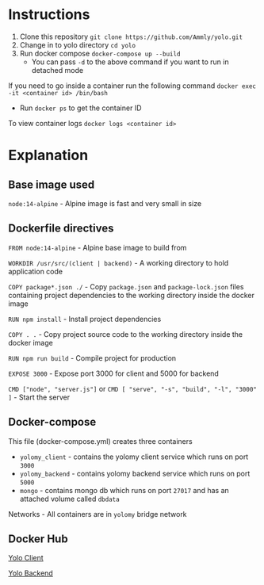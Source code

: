 # Instructions

1. Clone this repository ` git clone https://github.com/Ammly/yolo.git `
2. Change in to yolo directory ` cd yolo `
3. Run docker compose ` docker-compose up --build `
    - You can pass ` -d ` to the above command if you want to run in detached mode

If you need to go inside a container run the following command
    ` docker exec -it <container id> /bin/bash `
- Run ` docker ps ` to get the container ID

To view container logs
    ` docker logs <container id> `


# Explanation

## Base image used

` node:14-alpine ` - Alpine image is fast and very small in size

## Dockerfile directives

` FROM node:14-alpine ` -  Alpine base image to build from

` WORKDIR /usr/src/(client | backend) ` - A working directory to hold application code

` COPY package*.json ./ ` - Copy ` package.json ` and ` package-lock.json ` files containing project dependencies to the working directory inside the docker image

` RUN npm install ` - Install project dependencies

` COPY . . ` -  Copy project source code to the working directory inside the docker image

` RUN npm run build ` - Compile project for production

` EXPOSE 3000 ` - Expose port 3000 for client and 5000 for backend

` CMD ["node", "server.js"] ` or ` CMD [ "serve", "-s", "build", "-l", "3000" ] ` - Start the server

## Docker-compose

This file (docker-compose.yml) creates three containers
- ` yolomy_client ` - contains the yolomy client service which runs on port `3000 `
- ` yolomy_backend ` - contains yolomy backend service which runs on port ` 5000 `
- ` mongo ` - contains mongo db which runs on port ` 27017 ` and has an attached volume called ` dbdata `

Networks - All containers are in ` yolomy ` bridge network

## Docker Hub

[Yolo Client](https://hub.docker.com/r/ammlyf/yolo_client)

[Yolo Backend](https://hub.docker.com/r/ammlyf/yolo_backend)